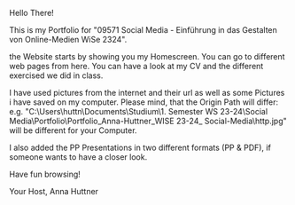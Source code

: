 Hello There!

This is my Portfolio for "09571 Social Media - Einführung in das Gestalten von Online-Medien WiSe 2324".

the Website starts by showing you my Homescreen. You can go to different web pages from here. You can have a look at my CV and the different exercised we did in class.

I have used pictures from the internet and their url as well as some Pictures i have saved on my computer. Please mind, that the Origin Path will differ:
e.g. "C:\Users\huttn\Documents\Studium\1. Semester WS 23-24\Social Media\Portfolio\Portfolio_Anna-Huttner_WISE 23-24_ Social-Media\http.jpg" will be different for your Computer.

I also added the PP Presentations in two different formats (PP & PDF), if someone wants to have a closer look.

Have fun browsing!


Your Host,
Anna Huttner